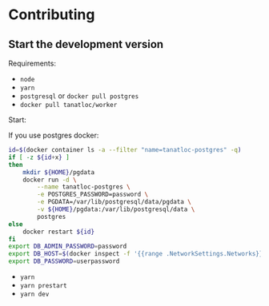 # Contributing

## Start the development version

Requirements:

- `node`
- `yarn`
- `postgresql` or `docker pull postgres`
- `docker pull tanatloc/worker`

Start:

If you use postgres docker:

```bash
id=$(docker container ls -a --filter "name=tanatloc-postgres" -q)
if [ -z ${id+x} ]
then
    mkdir ${HOME}/pgdata
    docker run -d \
        --name tanatloc-postgres \
        -e POSTGRES_PASSWORD=password \
        -e PGDATA=/var/lib/postgresql/data/pgdata \
        -v ${HOME}/pgdata:/var/lib/postgresql/data \
        postgres
else
    docker restart ${id}
fi
export DB_ADMIN_PASSWORD=password
export DB_HOST=$(docker inspect -f '{{range .NetworkSettings.Networks}}{{.IPAddress}}{{end}}' $(docker ps --filter "name=tanatloc-postgres" --format "{{.ID}}"))
export DB_PASSWORD=userpassword
```

- `yarn`
- `yarn prestart`
- `yarn dev`
